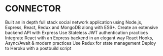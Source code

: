 # CONNECTOR
Built an in depth full stack social network application using Node.js, Express, React, Redux and MongoDB along with ES6+.
Create an extensive backend API with Express
Use Stateless JWT authentication practices
Integrate React with an Express backend in an elegant way
React Hooks, Async/Await & modern practices
Use Redux for state management
Deploy to Heroku with a postbuild script
